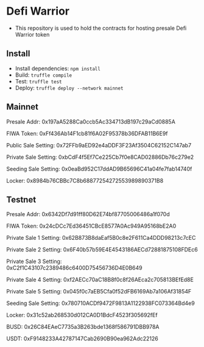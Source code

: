 # Defi Warrior

- This repository is used to hold the contracts for hosting presale Defi Warrior token

## Install

- Install dependencies: `npm install`
- Build: `truffle compile`
- Test: `truffle test`
- Deploy: `truffle deploy --network mainnet`

## Mainnet

Presale Addr: 0x197aA5288Ca0ccb5Ac334713dB197c29aCd0885A

FIWA Token: 0xFf436Ab14F1cb81f6A02F95378b36DFAB11B6E9f

Public Sale Setting: 0x72FFb9aED92e4aDDF3F23Af3504C62152C147ab7

Private Sale Setting: 0xbCdF4f5Ef7Ce225Cb7f0e8CAD02886Db76c279e2

Seeding Sale Setting: 0x0eaBd952C17ddAD9B65696C41a04fe7fab14740f

Locker: 0x8984b76CBBc7C8b68877254272553989890371B8

## Testnet

Presale Addr: 0x6342Df7d91ff80D62E74bf87705006486a1f070d

FIWA Token: 0x24cDCc7Ed36451CBcE8577A0Ac949A95168bE2A0

Private Sale 1 Setting: 0x62B873B8daEaf5B0c8e2F611Ca4DDD98213c7cEC

Private Sale 2 Setting: 0x6F40b57b59E4E4543186AECd72881875108FDEc6

Private Sale 3 Setting: 0xC2f1C43107c2389486c6400D75456736D4E0B649

Private Sale 4 Setting: 0xf2AECc70aC18B8f0c8f26AEca2c705813BEfEd8E

Private Sale 5 Setting: 0x045f0c7aEB5Cfa0f52dFB6169Ab7a106Af31854F

Seeding Sale Setting: 0x780710ACDf9472F9813A1122938FC073364Bd4e9

Locker: 0x31c52ab268530d012CA0D1BdcF4523f305692fEf

BUSD: 0x26C84EAeC7735a3B263bde1368f586791DBB978A

USDT: 0xF9148233A42787147Cab2690B90ea962Adc22126